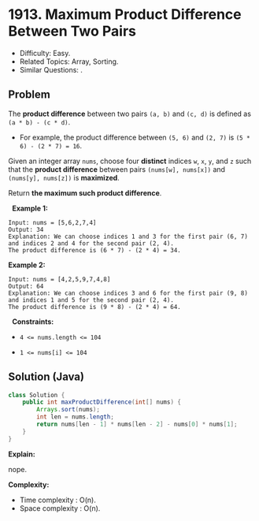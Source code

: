 # 1913. Maximum Product Difference Between Two Pairs

- Difficulty: Easy.
- Related Topics: Array, Sorting.
- Similar Questions: .

## Problem

The **product difference** between two pairs ```(a, b)``` and ```(c, d)``` is defined as ```(a * b) - (c * d)```.


	
- For example, the product difference between ```(5, 6)``` and ```(2, 7)``` is ```(5 * 6) - (2 * 7) = 16```.


Given an integer array ```nums```, choose four **distinct** indices ```w```, ```x```, ```y```, and ```z``` such that the **product difference** between pairs ```(nums[w], nums[x])``` and ```(nums[y], nums[z])``` is **maximized**.

Return **the **maximum** such product difference**.

 
**Example 1:**

```
Input: nums = [5,6,2,7,4]
Output: 34
Explanation: We can choose indices 1 and 3 for the first pair (6, 7) and indices 2 and 4 for the second pair (2, 4).
The product difference is (6 * 7) - (2 * 4) = 34.
```

**Example 2:**

```
Input: nums = [4,2,5,9,7,4,8]
Output: 64
Explanation: We can choose indices 3 and 6 for the first pair (9, 8) and indices 1 and 5 for the second pair (2, 4).
The product difference is (9 * 8) - (2 * 4) = 64.
```

 
**Constraints:**


	
- ```4 <= nums.length <= 104```
	
- ```1 <= nums[i] <= 104```


## Solution (Java)

```java
class Solution {
    public int maxProductDifference(int[] nums) {
        Arrays.sort(nums);
        int len = nums.length;
        return nums[len - 1] * nums[len - 2] - nums[0] * nums[1];
    }
}
```

**Explain:**

nope.

**Complexity:**

* Time complexity : O(n).
* Space complexity : O(n).
